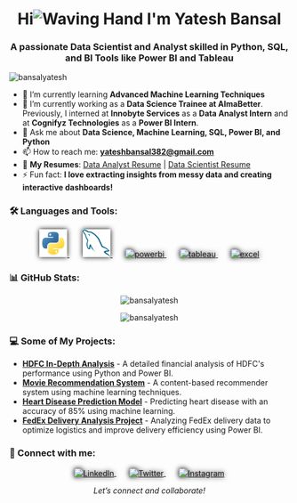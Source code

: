 <h1 align="center">Hi<img src="https://raw.githubusercontent.com/Tarikul-Islam-Anik/Animated-Fluent-Emojis/master/Emojis/Hand%20gestures/Waving%20Hand.png" alt="Waving Hand" width="44" height="44"/> I'm Yatesh Bansal</h1>
<h3 align="center">A passionate Data Scientist and Analyst skilled in Python, SQL, and BI Tools like Power BI and Tableau</h3>

<p align="left"> <img src="https://komarev.com/ghpvc/?username=bansalyatesh&label=Profile%20views&color=0e75b6&style=flat" alt="bansalyatesh" /> </p>

- 🌱 I’m currently learning **Advanced Machine Learning Techniques**
- 💼 I’m currently working as a **Data Science Trainee at AlmaBetter**. Previously, I interned at **Innobyte Services** as a **Data Analyst Intern** and at **Cognifyz Technologies** as a **Power BI Intern**.
- 💬 Ask me about **Data Science, Machine Learning, SQL, Power BI, and Python**
- 📫 How to reach me: **yateshbansal382@gmail.com**
- 📄 **My Resumes**: [Data Analyst Resume](https://drive.google.com/file/d/1s6zgaJTzeDCnuoV9TTBz3wD7-naAaZ3Z/view?usp=sharing) | [Data Scientist Resume](https://drive.google.com/file/d/1m09WMBuMKhtTFFYlA_VdBT0VpgT8HEsX/view?usp=sharing)
- ⚡ Fun fact: **I love extracting insights from messy data and creating interactive dashboards!**

### 🛠️ Languages and Tools:
<p align="center"> 
  <a href="https://www.python.org" target="_blank"> <img src="https://raw.githubusercontent.com/devicons/devicon/master/icons/python/python-original.svg" alt="python" width="50" height="50" style="filter: drop-shadow(0 0 5px #000);"/> </a>&nbsp;&nbsp;&nbsp;&nbsp;&nbsp;
  <a href="https://www.w3schools.com/sql/" target="_blank"> <img src="https://raw.githubusercontent.com/devicons/devicon/master/icons/mysql/mysql-original.svg" alt="sql" width="50" height="50" style="filter: drop-shadow(0 0 5px #000);"/> </a>&nbsp;&nbsp;&nbsp;&nbsp;&nbsp;
  <a href="https://powerbi.microsoft.com/" target="_blank"> <img src="https://upload.wikimedia.org/wikipedia/commons/c/cf/New_Power_BI_Logo.svg" alt="powerbi" width="50" height="50" style="filter: drop-shadow(0 0 5px #000);"/> </a>&nbsp;&nbsp;&nbsp;&nbsp;&nbsp;
  <a href="https://www.tableau.com/" target="_blank"> <img src="https://cdn.worldvectorlogo.com/logos/tableau-software.svg" alt="tableau" width="50" height="50" style="filter: drop-shadow(0 0 5px #000);"/> </a>&nbsp;&nbsp;&nbsp;&nbsp;&nbsp;
  <a href="https://www.microsoft.com/en-us/microsoft-365/excel" target="_blank"> <img src="https://img.icons8.com/color/452/microsoft-excel-2019--v1.png" alt="excel" width="50" height="50" style="filter: drop-shadow(0 0 5px #000);"/> </a>
</p>

### 📊 GitHub Stats:
<p align="center">
  <img src="https://github-readme-stats.vercel.app/api?username=bansalyatesh&show_icons=true&theme=radical" alt="bansalyatesh" />
</p>

<p align="center">
  <img src="https://github-readme-streak-stats.herokuapp.com/?user=bansalyatesh&theme=radical" alt="bansalyatesh" />
</p>

### 💻 Some of My Projects:
- [**HDFC In-Depth Analysis**](https://github.com/bansalyatesh/HDFC-Bank-IN-Depth-Analysis-and-Dashboard.git) - A detailed financial analysis of HDFC's performance using Python and Power BI.
- [**Movie Recommendation System**](https://github.com/bansalyatesh/bansalyatesh-Movie-Recommendation-System.git) - A content-based recommender system using machine learning techniques.
- [**Heart Disease Prediction Model**](https://github.com/bansalyatesh/ML-Project-Heart-Disease-Prediction.git) - Predicting heart disease with an accuracy of 85% using machine learning.
- [**FedEx Delivery Analysis Project**](https://github.com/bansalyatesh/FedEx-s-Performance-Metrics-Deep-Analysis-and-Insights-into-Supply-Chain-Excellence.git) - Analyzing FedEx delivery data to optimize logistics and improve delivery efficiency using Power BI.

### 🤝 Connect with me:
<p align="center">
  <a href="www.linkedin.com/in/yatesh-bansal-bansalyatesh" target="blank">
    <img align="center" src="https://cdn.jsdelivr.net/npm/simple-icons@3.0.1/icons/linkedin.svg" alt="LinkedIn" height="50" width="50" style="filter: drop-shadow(0 0 5px #000);" />
  </a>&nbsp;&nbsp;&nbsp;&nbsp;&nbsp;
  <a href="https://twitter.com/bansalyatesh" target="blank">
    <img align="center" src="https://cdn.jsdelivr.net/npm/simple-icons@3.0.1/icons/twitter.svg" alt="Twitter" height="50" width="50" style="filter: drop-shadow(0 0 5px #000);" />
  </a>&nbsp;&nbsp;&nbsp;&nbsp;&nbsp;
  <a href="https://instagram.com/bansalyatesh" target="blank">
    <img align="center" src="https://cdn.jsdelivr.net/npm/simple-icons@3.0.1/icons/instagram.svg" alt="Instagram" height="50" width="50" style="filter: drop-shadow(0 0 5px #000);" />
  </a>
</p>

<p align="center">
  <i style="font-size: 14px;">Let’s connect and collaborate!</i>
</p>
